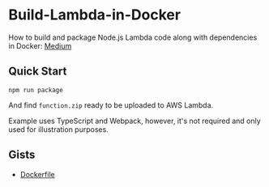 # Build-Lambda-in-Docker

How to build and package Node.js Lambda code along with dependencies in Docker:
[Medium](https://loginov-rocks.medium.com/building-node-js-lambda-with-dependencies-in-a-docker-container-68e7cb81c9a7)

## Quick Start

```shell
npm run package
```

And find `function.zip` ready to be uploaded to AWS Lambda.

Example uses TypeScript and Webpack, however, it's not required and only used for illustration purposes.

## Gists

* [Dockerfile](https://gist.github.com/loginov-rocks/cd6ccbc585b17a63419c806c0b706682)
